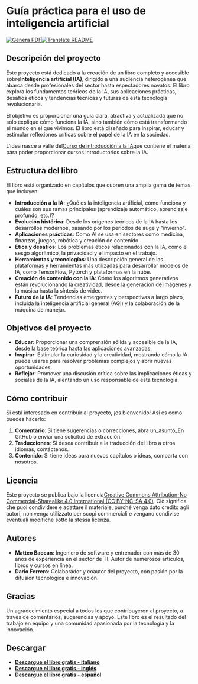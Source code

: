# Guía práctica para el uso de inteligencia artificial

[![Genera PDF](https://github.com/matteobaccan/CorsoAIBook/actions/workflows/generatepdf.yml/badge.svg)](https://github.com/matteobaccan/CorsoAIBook/actions/workflows/generatepdf.yml)[![Translate README](https://github.com/matteobaccan/CorsoAIBook/actions/workflows/translatereadme.yml/badge.svg)](https://github.com/matteobaccan/CorsoAIBook/actions/workflows/translatereadme.yml)

## Descripción del proyecto

Este proyecto está dedicado a la creación de un libro completo y accesible sobre**Inteligencia artificial (IA)**, dirigido a una audiencia heterogénea que abarca desde profesionales del sector hasta espectadores novatos. El libro explora los fundamentos teóricos de la IA, sus aplicaciones prácticas, desafíos éticos y tendencias técnicas y futuras de esta tecnología revolucionaria.

El objetivo es proporcionar una guía clara, atractiva y actualizada que no solo explique cómo funciona la IA, sino también cómo está transformando el mundo en el que vivimos. El libro está diseñado para inspirar, educar y estimular reflexiones críticas sobre el papel de la IA en la sociedad.

L'idea nasce a valle del[Curso de introducción a la IA](https://github.com/matteobaccan/CorsoAI)que contiene el material para poder proporcionar cursos introductorios sobre la IA.

## Estructura del libro

El libro está organizado en capítulos que cubren una amplia gama de temas, que incluyen:

-   **Introducción a la IA**: ¿Qué es la inteligencia artificial, cómo funciona y cuáles son sus ramas principales (aprendizaje automático, aprendizaje profundo, etc.)?
-   **Evolución histórica**: Desde los orígenes teóricos de la IA hasta los desarrollos modernos, pasando por los períodos de auge y "invierno".
-   **Aplicaciones prácticas**: Como AI se usa en sectores como medicina, finanzas, juegos, robótica y creación de contenido.
-   **Ética y desafíos**: Los problemas éticos relacionados con la IA, como el sesgo algorítmico, la privacidad y el impacto en el trabajo.
-   **Herramientas y tecnologías**: Una descripción general de las plataformas y herramientas más utilizadas para desarrollar modelos de IA, como TensorFlow, Pytorch y plataformas en la nube.
-   **Creación de contenido con la IA**: Cómo los algoritmos generativos están revolucionando la creatividad, desde la generación de imágenes y la música hasta la síntesis de video.
-   **Futuro de la IA**: Tendencias emergentes y perspectivas a largo plazo, incluida la inteligencia artificial general (AGI) y la colaboración de la máquina de manejar.

## Objetivos del proyecto

-   **Educar**: Proporcionar una comprensión sólida y accesible de la IA, desde la base teórica hasta las aplicaciones avanzadas.
-   **Inspirar**: Estimular la curiosidad y la creatividad, mostrando cómo la IA puede usarse para resolver problemas complejos y abrir nuevas oportunidades.
-   **Reflejar**: Promover una discusión crítica sobre las implicaciones éticas y sociales de la IA, alentando un uso responsable de esta tecnología.

## Cómo contribuir

Si está interesado en contribuir al proyecto, ¡es bienvenido! Así es como puedes hacerlo:

1.  **Comentario**: Si tiene sugerencias o correcciones, abra un_asunto_En GitHub o enviar una solicitud de extracción.
2.  **Traducciones**: Si desea contribuir a la traducción del libro a otros idiomas, contáctenos.
3.  **Contenido**: Si tiene ideas para nuevos capítulos o ideas, comparta con nosotros.

## Licencia

Este proyecto se publica bajo la licencia[Creative Commons Attribution-No Commercial-Sharealike 4.0 International (CC BY-NC-SA 4.0)](https://creativecommons.org/licenses/by-nc-sa/4.0/). Ciò significa che puoi condividere e adattare il materiale, purché venga dato credito agli autori, non venga utilizzato per scopi commerciali e vengano condivise eventuali modifiche sotto la stessa licenza.

## Autores

-   **Matteo Baccan**: Ingeniero de software y entrenador con más de 30 años de experiencia en el sector de TI. Autor de numerosos artículos, libros y cursos en línea.
-   **Dario Ferrero**: Colaborador y coautor del proyecto, con pasión por la difusión tecnológica e innovación.

## Gracias

Un agradecimiento especial a todos los que contribuyeron al proyecto, a través de comentarios, sugerencias y apoyo. Este libro es el resultado del trabajo en equipo y una comunidad apasionada por la tecnología y la innovación.

## Descargar

-   **[Descargue el libro gratis - italiano](https://github.com/matteobaccan/CorsoAIBook/raw/refs/heads/main/book/Corso_AI_Book-it.pdf)**
-   **[Descargue el libro gratis - inglés](https://github.com/matteobaccan/CorsoAIBook/raw/refs/heads/main/book/Corso_AI_Book-en.pdf)**
-   **[Descargue el libro gratis - español](https://github.com/matteobaccan/CorsoAIBook/raw/refs/heads/main/book/Corso_AI_Book-es.pdf)**
